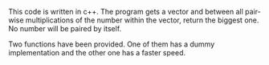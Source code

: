 This code is written in c++.
The program gets a vector and between all pair-wise multiplications of the number within the vector,
return the biggest one. No number will be paired by itself.

Two functions have been provided. One of them has a dummy implementation and the other one has a faster speed.

